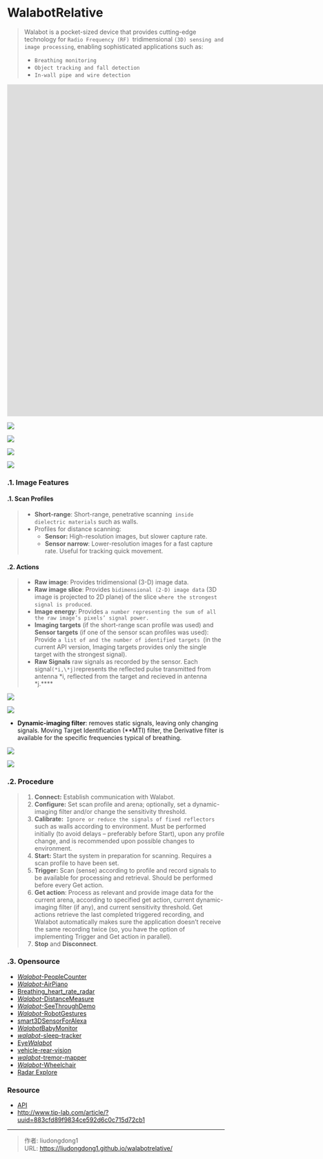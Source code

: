 # WalabotRelative


> Walabot is a pocket-sized device that provides cutting-edge technology for `Radio Frequency (RF) `tridimensional `(3D) sensing and image processing`, enabling sophisticated applications such as:
>
> - `Breathing monitoring`
> - `Object tracking and fall detection`
> - `In-wall pipe and wire detection`

<iframe width="1904" height="768" src="https://www.youtube.com/embed/rW7N5ieC2LQ" title="YouTube video player" frameborder="0" allow="accelerometer; autoplay; clipboard-write; encrypted-media; gyroscope; picture-in-picture" allowfullscreen></iframe>

![](https://lddpicture.oss-cn-beijing.aliyuncs.com/picture/image-20210610174235594.png)

![](https://lddpicture.oss-cn-beijing.aliyuncs.com/picture/image-20210610174343123.png)

![](https://lddpicture.oss-cn-beijing.aliyuncs.com/picture/image-20210610174402390.png)

![](https://lddpicture.oss-cn-beijing.aliyuncs.com/picture/image-20210610174251858.png)

### .1. Image Features

#### .1. Scan Profiles

> - **Short-range**: Short-range, penetrative scanning` inside dielectric materials` such as walls.
> - Profiles for distance scanning:
>   - **Sensor:** High-resolution images, but slower capture rate.
>   - **Sensor narrow**: Lower-resolution images for a fast capture rate. Useful for tracking quick movement.

#### .2. Actions

> - **Raw image**: Provides tridimensional (3-D) image data.
> - **Raw image slice**: Provides `bidimensional (2-D) image data` (3D image is projected to 2D plane) of the slice `where the strongest signal is produced`.
> - **Image energy**: Provides `a number representing the sum of all the raw image’s pixels’ signal power.`
> - **Imaging targets** (if the short-range scan profile was used) and **Sensor targets** (if one of the sensor scan profiles was used): Provide `a list of and the number of identified targets `(in the current API version, Imaging targets provides only the single target with the strongest signal).
> - **Raw Signals** raw signals as recorded by the sensor. Each signal` (*i,\*j) `represents the reflected pulse transmitted from antenna \*i, reflected from the target and recieved in antenna \*j.****

![](https://lddpicture.oss-cn-beijing.aliyuncs.com/picture/image-20210610162318161.png)

![](https://lddpicture.oss-cn-beijing.aliyuncs.com/picture/image-20210610162335363.png)

- **Dynamic-imaging filter**: removes static signals, leaving only changing signals. Moving Target Identification (**MTI) filter, the Derivative filter is available for the specific frequencies typical of breathing.

![](https://lddpicture.oss-cn-beijing.aliyuncs.com/picture/image-20210610172856216.png)

![](https://lddpicture.oss-cn-beijing.aliyuncs.com/picture/image-20210610173059524.png)

### .2. Procedure

> 1. **Connect:** Establish communication with Walabot.
> 2. **Configure:** Set scan profile and arena; optionally, set a dynamic-imaging filter and/or change the sensitivity threshold.
> 3. **Calibrate:**` Ignore or reduce the signals of fixed reflectors` such as walls according to environment. Must be performed initially (to avoid delays – preferably before Start), upon any profile change, and is recommended upon possible changes to environment.
> 4. **Start:** Start the system in preparation for scanning. Requires a scan profile to have been set.
> 5. **Trigger:** Scan (sense) according to profile and record signals to be available for processing and retrieval. Should be performed before every Get action.
> 6. **Get action**: Process as relevant and provide image data for the current arena, according to specified get action, current dynamic-imaging filter (if any), and current sensitivity threshold. Get actions retrieve the last completed triggered recording, and Walabot automatically makes sure the application doesn’t receive the same recording twice (so, you have the option of implementing Trigger and Get action in parallel).
> 7. **Stop** and **Disconnect**.

### .3. Opensource

- [*Walabot*-PeopleCounter](https://github.com/Walabot-Projects/Walabot-PeopleCounter)
- [*Walabot*-AirPiano](https://github.com/Walabot-Projects/Walabot-AirPiano)
- [Breathing_heart_rate_radar](https://github.com/arun1993/Breathing_heart_rate_radar)
- [*Walabot*-DistanceMeasure](https://github.com/Walabot-Projects/Walabot-DistanceMeasure)
- [*Walabot*-SeeThroughDemo](https://github.com/Walabot-Projects/Walabot-SeeThroughDemo)
- [*Walabot*-RobotGestures](https://github.com/Walabot-Projects/Walabot-RobotGestures)
- [smart3DSensorForAlexa](https://github.com/rondagdag/smart3DSensorForAlexa)
- [*Walabot*BabyMonitor](https://github.com/shijiong/WalabotBabyMonitor)
- [*walabot*-sleep-tracker](https://github.com/ckuzma/walabot-sleep-tracker)
- [Eye*Walabot*](https://github.com/daveyclk/EyeWalabot)
- [vehicle-rear-vision](https://github.com/Nyceane/vehicle-rear-vision)
- [*walabot*-tremor-mapper](https://github.com/vaidhyamookiah/walabot-tremor-mapper)
- [*Walabot*-Wheelchair](https://github.com/chrisdeely/Walabot-Wheelchair)
- [Radar Explore](https://github.com/wzhaha/Radar_explore)

### Resource

- [API](https://api.walabot.com/_pythonapi.html#_installingwalabotapi)
- http://www.tip-lab.com/article/?uuid=883cfd89f9834ce592d6c0c715d72cb1

---

> 作者: liudongdong1  
> URL: https://liudongdong1.github.io/walabotrelative/  

